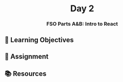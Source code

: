 <h1 align="center">
   Day 2
</h1>

<h3 align="center">
   FSO Parts A&B: Intro to React
</h3>

## 🎯 Learning Objectives

## 📔 Assignment

## 📚 Resources
